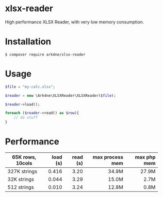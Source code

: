 # xlsx-reader
High performance XLSX Reader, with very low memory consumption.

# Installation
```
$ composer require ark4ne/xlsx-reader
```

# Usage
```php
$file = "my-calc.xlsx";

$reader = new \Ark4ne\XLSXReader\XLSXReader($file);

$reader->load();

foreach ($reader->read() as $row){
    // do stuff
}
```

# Performance

| 65K rows, 10cols |  load (s) | read (s) | max process mem | max php mem |
|------------------|----------:|---------:|----------------:|------------:|
| 327K strings     | 0.416     | 3.20     | 34.9M           | 27.9M       |
| 32K strings      | 0.044     | 3.29     | 15.0M           | 2.7M        |
| 512 strings      | 0.010     | 3.24     | 12.8M           | 0.8M        |
